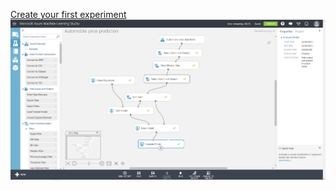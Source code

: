 [Create your first experiment](https://docs.microsoft.com/en-us/azure/machine-learning/studio/create-experiment)  
![](picture.PNG)
